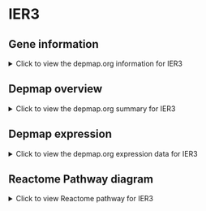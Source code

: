 <h1>IER3</h1>

<h2>Gene information</h2>
<details>
  <summary>Click to view the depmap.org information for IER3</summary>
  <iframe src="https://depmap.org/portal/gene/IER3?tab=about" style="border:none;width:100%;height:800px"></iframe>
</details>

<h2>Depmap overview</h2>
<details>
  <summary>Click to view the depmap.org summary for IER3</summary>
  <iframe src="https://depmap.org/portal/gene/IER3?tab=overview" style="border:none;width:100%;height:800px"></iframe>
</details>

<h2>Depmap expression</h2>
<details>
  <summary>Click to view the depmap.org expression data for IER3</summary>
  <iframe src="https://depmap.org/portal/gene/IER3?tab=characterization" style="border:none;width:100%;height:800px"></iframe>
</details>



<h2>Reactome Pathway diagram</h2>
<details>
  <summary>Click to view Reactome pathway for IER3</summary>
  <p>PI5P, PP2A and IER3 Regulate PI3K/AKT Signaling</p>
  <iframe src="https://reactome.org/PathwayBrowser/#/R-HSA-6811558" style="border:none;width:100%;height:800px"></iframe>
</details>




